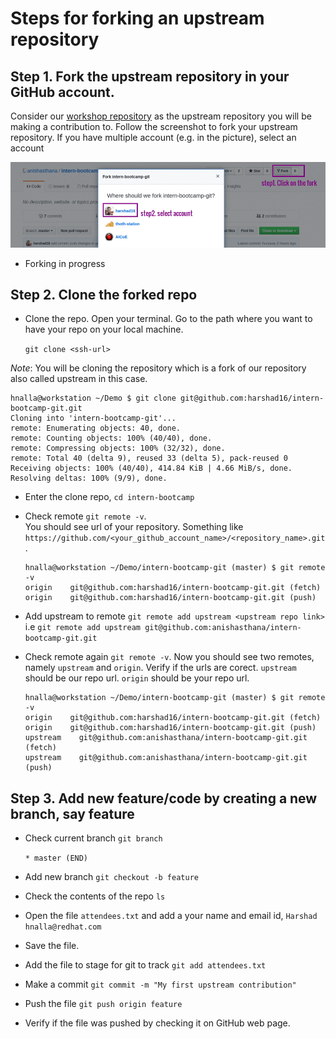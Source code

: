 # Steps for forking an upstream repository

## Step 1\. Fork the upstream repository in your GitHub account.

Consider our [workshop repository](https://github.com/anishasthana/intern-bootcamp-git) as the upstream repository you will be making a contribution to. Follow the screenshot to fork your upstream repository. If you have multiple account (e.g. in the picture), select an account

![Fork upstream repo](/images/fork-repo.gif)

- Forking in progress

## Step 2\. Clone the forked repo

- Clone the repo. Open your terminal. Go to the path where you want to have your repo on your local machine.

  `git clone <ssh-url>`

_Note_: You will be cloning the repository which is a fork of our repository also called upstream in this case.

```
hnalla@workstation ~/Demo $ git clone git@github.com:harshad16/intern-bootcamp-git.git                                          
Cloning into 'intern-bootcamp-git'...
remote: Enumerating objects: 40, done.
remote: Counting objects: 100% (40/40), done.
remote: Compressing objects: 100% (32/32), done.
remote: Total 40 (delta 9), reused 33 (delta 5), pack-reused 0
Receiving objects: 100% (40/40), 414.84 KiB | 4.66 MiB/s, done.
Resolving deltas: 100% (9/9), done.
```

- Enter the clone repo, `cd intern-bootcamp`
- Check remote `git remote -v`.<br>
  You should see url of your repository. Something like<br>
  `https://github.com/<your_github_account_name>/<repository_name>.git`.

  ```
  hnalla@workstation ~/Demo/intern-bootcamp-git (master) $ git remote -v
  origin    git@github.com:harshad16/intern-bootcamp-git.git (fetch)
  origin    git@github.com:harshad16/intern-bootcamp-git.git (push)
  ```

- Add upstream to remote `git remote add upstream <upstream repo link>`<br>
  i.e `git remote add upstream git@github.com:anishasthana/intern-bootcamp-git.git`

- Check remote again `git remote -v`. Now you should see two remotes, namely `upstream` and `origin`. Verify if the urls are corect. `upstream` should be our repo url. `origin` should be your repo url.

  ```
  hnalla@workstation ~/Demo/intern-bootcamp-git (master) $ git remote -v                                                              
  origin    git@github.com:harshad16/intern-bootcamp-git.git (fetch)
  origin    git@github.com:harshad16/intern-bootcamp-git.git (push)
  upstream    git@github.com:anishasthana/intern-bootcamp-git.git (fetch)
  upstream    git@github.com:anishasthana/intern-bootcamp-git.git (push)
  ```

## Step 3\. Add new feature/code by creating a new branch, say feature

- Check current branch `git branch`

  `* master (END)`

- Add new branch `git checkout -b feature`

- Check the contents of the repo `ls`

- Open the file `attendees.txt` and add a your name and email id, `Harshad hnalla@redhat.com`

- Save the file.

- Add the file to stage for git to track `git add attendees.txt`

- Make a commit `git commit -m "My first upstream contribution"`

- Push the file `git push origin feature`

- Verify if the file was pushed by checking it on GitHub web page.
